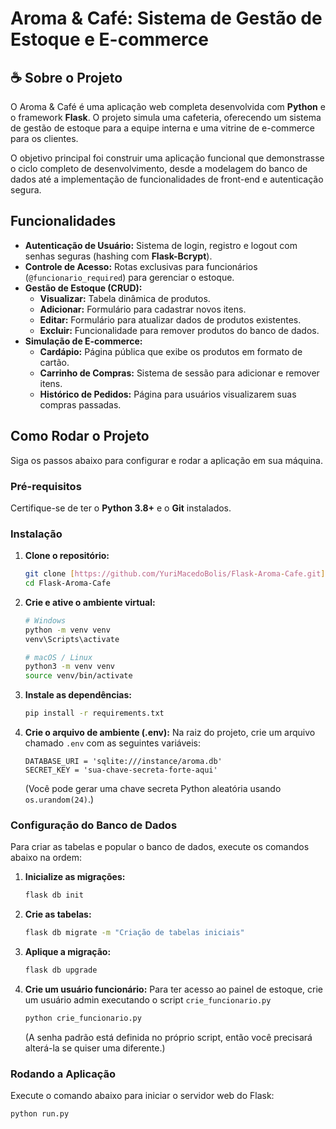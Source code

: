 # Aroma & Café: Sistema de Gestão de Estoque e E-commerce

## ☕ Sobre o Projeto

O Aroma & Café é uma aplicação web completa desenvolvida com **Python** e o framework **Flask**. O projeto simula uma cafeteria, oferecendo um sistema de gestão de estoque para a equipe interna e uma vitrine de e-commerce para os clientes.

O objetivo principal foi construir uma aplicação funcional que demonstrasse o ciclo completo de desenvolvimento, desde a modelagem do banco de dados até a implementação de funcionalidades de front-end e autenticação segura.

##  Funcionalidades

- **Autenticação de Usuário:** Sistema de login, registro e logout com senhas seguras (hashing com **Flask-Bcrypt**).
- **Controle de Acesso:** Rotas exclusivas para funcionários (`@funcionario_required`) para gerenciar o estoque.
- **Gestão de Estoque (CRUD):**
    - **Visualizar:** Tabela dinâmica de produtos.
    - **Adicionar:** Formulário para cadastrar novos itens.
    - **Editar:** Formulário para atualizar dados de produtos existentes.
    - **Excluir:** Funcionalidade para remover produtos do banco de dados.
- **Simulação de E-commerce:**
    - **Cardápio:** Página pública que exibe os produtos em formato de cartão.
    - **Carrinho de Compras:** Sistema de sessão para adicionar e remover itens.
    - **Histórico de Pedidos:** Página para usuários visualizarem suas compras passadas.

##  Como Rodar o Projeto

Siga os passos abaixo para configurar e rodar a aplicação em sua máquina.

### **Pré-requisitos**

Certifique-se de ter o **Python 3.8+** e o **Git** instalados.

### **Instalação**

1.  **Clone o repositório:**
    ```bash
    git clone [https://github.com/YuriMacedoBolis/Flask-Aroma-Cafe.git](https://github.com/YuriMacedoBolis/Flask-Aroma-Cafe.git)
    cd Flask-Aroma-Cafe
    ```

2.  **Crie e ative o ambiente virtual:**
    ```bash
    # Windows
    python -m venv venv
    venv\Scripts\activate

    # macOS / Linux
    python3 -m venv venv
    source venv/bin/activate
    ```

3.  **Instale as dependências:**
    ```bash
    pip install -r requirements.txt
    ```

4.  **Crie o arquivo de ambiente (.env):**
    Na raiz do projeto, crie um arquivo chamado `.env` com as seguintes variáveis:
    ```
    DATABASE_URI = 'sqlite:///instance/aroma.db'
    SECRET_KEY = 'sua-chave-secreta-forte-aqui'
    ```
    (Você pode gerar uma chave secreta Python aleatória usando `os.urandom(24)`.)

### **Configuração do Banco de Dados**

Para criar as tabelas e popular o banco de dados, execute os comandos abaixo na ordem:

1.  **Inicialize as migrações:**
    ```bash
    flask db init
    ```
2.  **Crie as tabelas:**
    ```bash
    flask db migrate -m "Criação de tabelas iniciais"
    ```
3.  **Aplique a migração:**
    ```bash
    flask db upgrade
    ```

4.  **Crie um usuário funcionário:**
    Para ter acesso ao painel de estoque, crie um usuário admin executando o script `crie_funcionario.py`
    ```bash
    python crie_funcionario.py
    ```
    (A senha padrão está definida no próprio script, então você precisará alterá-la se quiser uma diferente.)

### **Rodando a Aplicação**

Execute o comando abaixo para iniciar o servidor web do Flask:
```bash
python run.py
